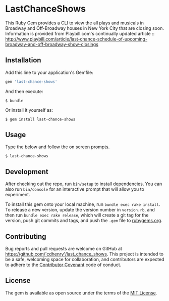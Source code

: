 # LastChanceShows

This Ruby Gem provides a CLI to view the all plays and musicals in Broadway and Off-Broadway houses in New York City that are closing soon.  Information is provided from Playbill.com's continually updated article :: http://www.playbill.com/article/last-chance-schedule-of-upcoming-broadway-and-off-broadway-show-closings

## Installation

Add this line to your application's Gemfile:

```ruby
gem 'last-chance-shows'
```

And then execute:

    $ bundle

Or install it yourself as:

    $ gem install last-chance-shows

## Usage

Type the below and follow the on screen prompts.

    $ last-chance-shows

## Development

After checking out the repo, run `bin/setup` to install dependencies. You can also run `bin/console` for an interactive prompt that will allow you to experiment.

To install this gem onto your local machine, run `bundle exec rake install`. To release a new version, update the version number in `version.rb`, and then run `bundle exec rake release`, which will create a git tag for the version, push git commits and tags, and push the `.gem` file to [rubygems.org](https://rubygems.org).

## Contributing

Bug reports and pull requests are welcome on GitHub at https://github.com/'cdhenry'/last_chance_shows.  This project is intended to be a safe, welcoming space for collaboration, and contributors are expected to adhere to the [Contributor Covenant](contributor-covenant.org) code of conduct.

## License

The gem is available as open source under the terms of the [MIT License](http://opensource.org/licenses/MIT).

